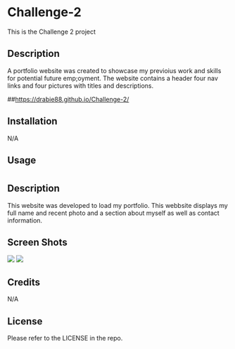 # Challenge-2
This is the Challenge 2 project 

## Description

A portfolio website was created to showcase my previoius work and skills for potential future emp;oyment. The website contains a header four nav links and four pictures with titles and descriptions.

##https://drabie88.github.io/Challenge-2/

## Installation

N/A

## Usage

# <Prework Study Guide Webpage>

## Description

This website was developed to load my portfolio. This webbsite displays my full name and recent photo and a section about myself as well as contact information.

## Screen Shots

<img src=assets\images\Screenshot.png>
<img src=assets\images\Screenshot-2.png>

## Credits

N/A

## License

Please refer to the LICENSE in the repo.


